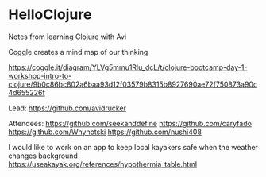 # HelloClojure
Notes from learning Clojure with Avi

Coggle creates a mind map of our thinking

https://coggle.it/diagram/YLVg5mmu1Rlu_dcL/t/clojure-bootcamp-day-1-workshop-intro-to-clojure/9b0c86bc802a6baa93d12f03579b8315b8927690ae72f750873a90c4d655226f

Lead:
https://github.com/avidrucker

Attendees: 
https://github.com/seekanddefine
https://github.com/caryfado
https://github.com/Whynotski
https://github.com/nushi408


I would like to work on an app to keep local kayakers safe when the weather changes 
background https://useakayak.org/references/hypothermia_table.html

